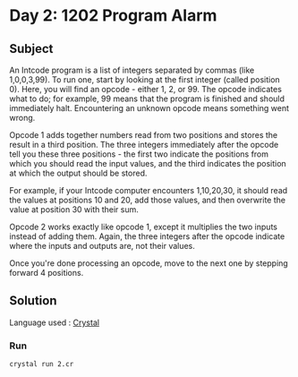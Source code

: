 # Day 2: 1202 Program Alarm

## Subject

An Intcode program is a list of integers separated by commas (like
1,0,0,3,99). To run one, start by looking at the first integer (called
position 0). Here, you will find an opcode - either 1, 2, or 99. The opcode
indicates what to do; for example, 99 means that the program is finished and
should immediately halt. Encountering an unknown opcode means something went
wrong.

Opcode 1 adds together numbers read from two positions and stores the result
in a third position. The three integers immediately after the opcode tell you
these three positions - the first two indicate the positions from which you
should read the input values, and the third indicates the position at which
the output should be stored.

For example, if your Intcode computer encounters 1,10,20,30, it should read
the values at positions 10 and 20, add those values, and then overwrite the
value at position 30 with their sum.

Opcode 2 works exactly like opcode 1, except it multiplies the two inputs
instead of adding them. Again, the three integers after the opcode indicate
where the inputs and outputs are, not their values.

Once you're done processing an opcode, move to the next one by stepping
forward 4 positions.

## Solution

Language used : [Crystal](https://crystal-lang.org/)

### Run

    crystal run 2.cr
